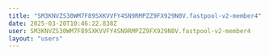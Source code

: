 ```yaml
---
title: "SM3KNVZS30WM7F89SXKVVFY4SN9RMPZZ9FX929N0V.fastpool-v2-member4"
date: 2025-03-20T10:46:22.838Z
user: SM3KNVZS30WM7F89SXKVVFY4SN9RMPZZ9FX929N0V.fastpool-v2-member4
layout: "users"
---
```

    